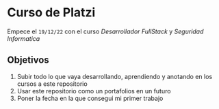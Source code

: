 # Curso de **Platzi**

Empece el `19/12/22` con el curso *Desarrollador FullStack* y *Seguridad Informatica*

## Objetivos

1. Subir todo lo que vaya desarrollando, aprendiendo y anotando en los cursos a este repositorio
2. Usar este repositorio como un portafolios en un futuro
3. Poner la fecha en la que consegui mi primer trabajo
